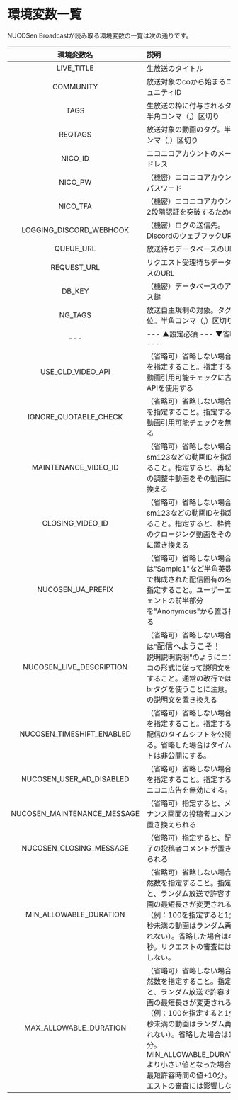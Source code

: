 # 環境変数一覧

NUCOSen Broadcastが読み取る環境変数の一覧は次の通りです。

| 環境変数名 | 説明 |
| :--: | :-- |
| LIVE_TITLE | 生放送のタイトル |
| COMMUNITY | 放送対象のcoから始まるコミュニティID |
| TAGS | 生放送の枠に付与されるタグ。半角コンマ（,）区切り |
| REQTAGS | 放送対象の動画のタグ。半角コンマ（,）区切り |
| NICO_ID | ニコニコアカウントのメールアドレス |
| NICO_PW | （機密）ニコニコアカウントのパスワード |
| NICO_TFA | （機密）ニコニコアカウントの2段階認証を突破するための鍵 |
| LOGGING_DISCORD_WEBHOOK | （機密）ログの送信先。DiscordのウェブフックURL |
| QUEUE_URL | 放送待ちデータベースのURL |
| REQUEST_URL | リクエスト受理待ちデータベースのURL |
| DB_KEY | （機密）データベースのアクセス鍵 |
| NG_TAGS | 放送自主規制の対象。タグ単位。半角コンマ（,）区切り |
| --- | --- ▲設定必須 --- ▼省略可 --- |
| USE_OLD_VIDEO_API | （省略可）省略しない場合は1を指定すること。指定すると、動画引用可能チェックに古いAPIを使用する |
| IGNORE_QUOTABLE_CHECK | （省略可）省略しない場合は1を指定すること。指定すると、動画引用可能チェックを無視する |
| MAINTENANCE_VIDEO_ID | （省略可）省略しない場合はsm123などの動画IDを指定すること。指定すると、再起動時の調整中動画をその動画に置き換える |
| CLOSING_VIDEO_ID | （省略可）省略しない場合はsm123などの動画IDを指定すること。指定すると、枠終了前のクロージング動画をその動画に置き換える |
| NUCOSEN_UA_PREFIX | （省略可）省略しない場合は"Sample1"など半角英数字で構成された配信固有の名称を指定すること。ユーザーエージェントの前半部分を"Anonymous"から置き換える |
| NUCOSEN_LIVE_DESCRIPTION | （省略可）省略しない場合は"<font size="+1">配信へようこそ！</font><br />説明説明説明"のようにニコニコの形式に従って説明文を記述すること。通常の改行ではなくbrタグを使うことに注意。配信の説明文を置き換える |
| NUCOSEN_TIMESHIFT_ENABLED | （省略可）省略しない場合は1を指定すること。指定すると、配信のタイムシフトを公開する。省略した場合はタイムシフトは非公開にする。 |
| NUCOSEN_USER_AD_DISABLED | （省略可）省略しない場合は1を指定すること。指定すると、ニコニ広告を無効にする。 |
| NUCOSEN_MAINTENANCE_MESSAGE | （省略可）指定すると、メンテナンス画面の投稿者コメントが置き換えられる |
| NUCOSEN_CLOSING_MESSAGE | （省略可）指定すると、配信終了の投稿者コメントが置き換えられる |
| MIN_ALLOWABLE_DURATION | （省略可）省略しない場合は自然数を指定すること。指定すると、ランダム放送で許容する動画の最短長さが変更される（例：100を指定すると1分40秒未満の動画はランダム再生されない）。省略した場合は45秒。リクエストの審査には影響しない。 |
| MAX_ALLOWABLE_DURATION | （省略可）省略しない場合は自然数を指定すること。指定すると、ランダム放送で許容する動画の最短長さが変更される（例：100を指定すると1分40秒未満の動画はランダム再生されない）。省略した場合は10分。MIN_ALLOWABLE_DURATIONより小さい値となった場合は、最短許容時間の値+10分。リクエストの審査には影響しない。 |
